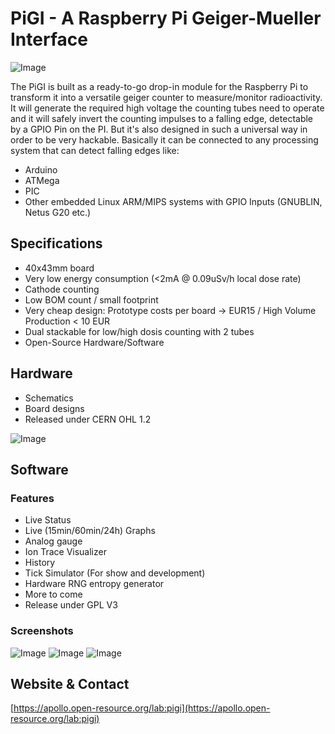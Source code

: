 # PiGI - A Raspberry Pi Geiger-Mueller Interface

![Image](https://apollo.open-resource.org/_media/lab:pigi-prototype-board-v1.0-on-pi.jpg)

The PiGI is built as a ready-to-go drop-in module for the Raspberry Pi to transform it into a versatile geiger counter to measure/monitor radioactivity. It will generate the required high voltage the counting tubes need to operate and it will safely invert the counting impulses to a falling edge, detectable by a GPIO Pin on the PI. But it's also designed in such a universal way in order to be  very hackable. Basically it can be connected to any processing system that can detect falling edges like:

  * Arduino
  * ATMega
  * PIC
  * Other embedded Linux ARM/MIPS systems with GPIO Inputs (GNUBLIN, Netus G20 etc.)

## Specifications

  * 40x43mm board
  * Very low energy consumption (<2mA @ 0.09uSv/h local dose rate)
  * Cathode counting
  * Low BOM count / small footprint
  * Very cheap design: Prototype costs per board -> EUR15 / High Volume Production < 10 EUR
  * Dual stackable for low/high dosis counting with 2 tubes
  * Open-Source Hardware/Software

## Hardware

  * Schematics
  * Board designs
  * Released under CERN OHL 1.2

![Image](https://apollo.open-resource.org/_media/lab:pigi-prototype-board-v1.0.jpg)

## Software

### Features ###

  * Live Status
  * Live (15min/60min/24h) Graphs
  * Analog gauge
  * Ion Trace Visualizer
  * History
  * Tick Simulator (For show and development)
  * Hardware RNG entropy generator
  * More to come
  * Release under GPL V3

### Screenshots ###

![Image](https://apollo.open-resource.org/_media/lab:webgi-mainpanel.jpg)
![Image](https://apollo.open-resource.org/_media/lab:webgi-historypanel.jpg)
![Image](https://apollo.open-resource.org/_media/lab:webgi-tracevisualizer.jpg)

## Website & Contact

[https://apollo.open-resource.org/lab:pigi](https://apollo.open-resource.org/lab:pigi)

